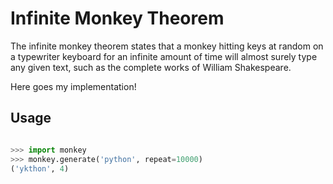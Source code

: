 # Infinite Monkey Theorem

The infinite monkey theorem states that a monkey hitting keys at random on a typewriter keyboard for an infinite amount of time will almost surely type any given text, such as the complete works of William Shakespeare.

Here goes my implementation!

## Usage

```python

>>> import monkey
>>> monkey.generate('python', repeat=10000)
('ykthon', 4)
```
